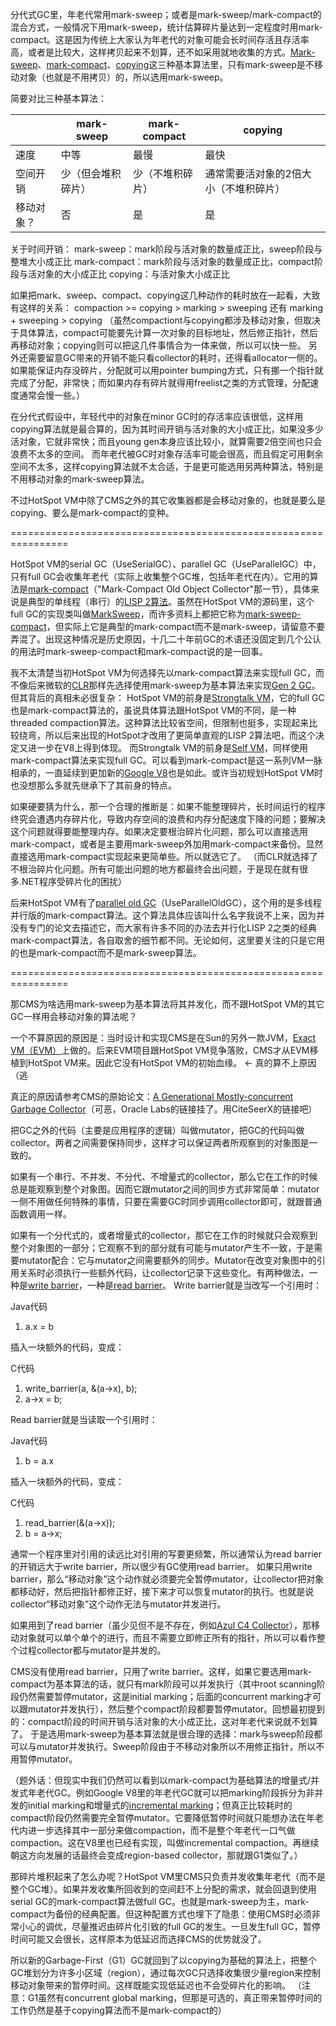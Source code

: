 分代式GC里，年老代常用mark-sweep；或者是mark-sweep/mark-compact的混合方式，一般情况下用mark-sweep，统计估算碎片量达到一定程度时用mark-compact。这是因为传统上大家认为年老代的对象可能会长时间存活且存活率高，或者是比较大，这样拷贝起来不划算，还不如采用就地收集的方式。[Mark-sweep](http://www.memorymanagement.org/glossary/m.html#mark-sweep)、[mark-compact](http://www.memorymanagement.org/glossary/m.html#mark-compact)、[copying](http://www.memorymanagement.org/glossary/c.html#copying.garbage.collection)这三种基本算法里，只有mark-sweep是不移动对象（也就是不用拷贝）的，所以选用mark-sweep。

简要对比三种基本算法：

|            | mark-sweep         | mark-compact     | copying                               |
| ---------- | ------------------ | ---------------- | ------------------------------------- |
| 速度       | 中等               | 最慢             | 最快                                  |
| 空间开销   | 少（但会堆积碎片） | 少（不堆积碎片） | 通常需要活对象的2倍大小（不堆积碎片） |
| 移动对象？ | 否                 | 是               | 是                                    |



关于时间开销：
mark-sweep：mark阶段与活对象的数量成正比，sweep阶段与整堆大小成正比
mark-compact：mark阶段与活对象的数量成正比，compact阶段与活对象的大小成正比
copying：与活对象大小成正比

如果把mark、sweep、compact、copying这几种动作的耗时放在一起看，大致有这样的关系：
compaction >= copying > marking > sweeping
还有 marking + sweeping > copying
（虽然compactiont与copying都涉及移动对象，但取决于具体算法，compact可能要先计算一次对象的目标地址，然后修正指针，然后再移动对象；copying则可以把这几件事情合为一体来做，所以可以快一些。
另外还需要留意GC带来的开销不能只看collector的耗时，还得看allocator一侧的。如果能保证内存没碎片，分配就可以用pointer bumping方式，只有挪一个指针就完成了分配，非常快；而如果内存有碎片就得用freelist之类的方式管理，分配速度通常会慢一些。）

在分代式假设中，年轻代中的对象在minor GC时的存活率应该很低，这样用copying算法就是最合算的，因为其时间开销与活对象的大小成正比，如果没多少活对象，它就非常快；而且young gen本身应该比较小，就算需要2倍空间也只会浪费不太多的空间。
而年老代被GC时对象存活率可能会很高，而且假定可用剩余空间不太多，这样copying算法就不太合适，于是更可能选用另两种算法，特别是不用移动对象的mark-sweep算法。

不过HotSpot VM中除了CMS之外的其它收集器都是会移动对象的，也就是要么是copying、要么是mark-compact的变种。

================================================================

HotSpot VM的serial GC（UseSerialGC）、parallel GC（UseParallelGC）中，只有full GC会收集年老代（实际上收集整个GC堆，包括年老代在内）。它用的算法是[mark-compact](http://www.oracle.com/technetwork/java/whitepaper-135217.html)（"Mark-Compact Old Object Collector"那一节），具体来说是典型的单线程（串行）的[LISP 2算法](http://www.memorymanagement.org/glossary/m.html#mark-compact)。虽然在HotSpot VM的源码里，这个full GC的实现类叫做[MarkSweep](http://hg.openjdk.java.net/jdk6/jdk6/hotspot/file/tip/src/share/vm/gc_implementation/shared/markSweep.hpp)，而许多资料上都把它称为[mark-sweep-compact](http://www.oracle.com/technetwork/java/javase/memorymanagement-whitepaper-150215.pdf)，但实际上它是典型的mark-compact而不是mark-sweep，请留意不要弄混了。出现这种情况是历史原因，十几二十年前GC的术语还没固定到几个公认的用法时mark-sweep-compact和mark-compact说的是一回事。

我不太清楚当初HotSpot VM为何选择先以mark-compact算法来实现full GC，而不像后来微软的[CLR](http://msdn.microsoft.com/en-us/library/8bs2ecf4.aspx)那样先选择使用mark-sweep为基本算法来实现[Gen 2 GC](http://msdn.microsoft.com/en-us/library/ee787088.aspx)。但其背后的真相未必很复杂：
HotSpot VM的前身是[Strongtalk VM](http://strongtalk.org/)，它的full GC也是mark-compact算法的，虽说具体算法跟HotSpot VM的不同，是一种threaded compaction算法。这种算法比较省空间，但限制也挺多，实现起来比较绕弯，所以后来出现的HotSpot才改用了更简单直观的LISP 2算法吧，而这个决定又进一步在V8上得到体现。
而Strongtalk VM的前身是[Self VM](http://selflanguage.org/)，同样使用mark-compact算法来实现full GC。可以看到mark-compact是这一系列VM一脉相承的，一直延续到更加新的[Google V8](https://code.google.com/p/v8/)也是如此。或许当初规划HotSpot VM时也没想那么多就先继承下了其前身的特点。

如果硬要猜为什么，那一个合理的推断是：如果不能整理碎片，长时间运行的程序终究会遭遇内存碎片化，导致内存空间的浪费和内存分配速度下降的问题；要解决这个问题就得要能整理内存。如果决定要根治碎片化问题，那么可以直接选用mark-compact，或者是主要用mark-sweep外加用mark-compact来备份。显然直接选用mark-compact实现起来更简单些。所以就选它了。
（而CLR就选择了不根治碎片化问题。所有可能出问题的地方都最终会出问题，于是现在就有很多.NET程序受碎片化的困扰）

后来HotSpot VM有了[parallel old GC](http://docs.oracle.com/javase/6/docs/technotes/guides/vm/par-compaction-6.html)（UseParallelOldGC），这个用的是多线程并行版的mark-compact算法。这个算法具体应该叫什么名字我说不上来，因为并没有专门的论文去描述它，而大家有许多不同的办法去并行化LISP 2之类的经典mark-compact算法，各自取舍的细节都不同。无论如何，这里要关注的只是它用的也是mark-compact而不是mark-sweep算法。

================================================================

那CMS为啥选用mark-sweep为基本算法将其并发化，而不跟HotSpot VM的其它GC一样用会移动对象的算法呢？

一个不算原因的原因是：当时设计和实现CMS是在Sun的另外一款JVM，[Exact VM（EVM）](http://www.cs.rit.edu/~swm/gc/smli_tr-98-67.pdf‎)上做的。后来EVM项目跟HotSpot VM竞争落败，CMS才从EVM移植到HotSpot VM来。因此它没有HotSpot VM的初始血缘。 <- 真的算不上原因（逃

真正的原因请参考CMS的原始论文：[A Generational Mostly-concurrent Garbage Collector](http://citeseerx.ist.psu.edu/viewdoc/summary?doi=10.1.1.22.8915)（可恶，Oracle Labs的链接挂了。用CiteSeerX的链接吧）

把GC之外的代码（主要是应用程序的逻辑）叫做mutator，把GC的代码叫做collector。两者之间需要保持同步，这样才可以保证两者所观察到的对象图是一致的。

如果有一个串行、不并发、不分代、不增量式的collector，那么它在工作的时候总是能观察到整个对象图。因而它跟mutator之间的同步方式非常简单：mutator一侧不用做任何特殊的事情，只要在需要GC时同步调用collector即可，就跟普通函数调用一样。

如果有一个分代式的，或者增量式的collector，那它在工作的时候就只会观察到整个对象图的一部分；它观察不到的部分就有可能与mutator产生不一致，于是需要mutator配合：它与mutator之间需要额外的同步。Mutator在改变对象图中的引用关系时必须执行一些额外代码，让collector记录下这些变化。有两种做法，一种是[write barrier](http://www.ravenbrook.com/project/mps/master/manual/html/glossary/w.html#term-write-barrier)，一种是[read barrier](http://www.ravenbrook.com/project/mps/master/manual/html/glossary/r.html#term-read-barrier)。
Write barrier就是当改写一个引用时：

Java代码

1. a.x = b


插入一块额外的代码，变成：

C代码

1. write_barrier(a, &(a->x), b);
2. a->x = b;


Read barrier就是当读取一个引用时：

Java代码

1. b = a.x


插入一块额外的代码，变成：

C代码

1. read_barrier(&(a->x));
2. b = a->x;



通常一个程序里对引用的读远比对引用的写要更频繁，所以通常认为read barrier的开销远大于write barrier，所以很少有GC使用read barrier。
如果只用write barrier，那么“移动对象”这个动作就必须要完全暂停mutator，让collector把对象都移动好，然后把指针都修正好，接下来才可以恢复mutator的执行。也就是说collector“移动对象”这个动作无法与mutator并发进行。

如果用到了read barrier（虽少见但不是不存在，例如[Azul C4 Collector](http://www.azulsystems.com/technology/c4-garbage-collector)），那移动对象就可以单个单个的进行，而且不需要立即修正所有的指针，所以可以看作整个过程collector都与mutator是并发的。

CMS没有使用read barrier，只用了write barrier。这样，如果它要选用mark-compact为基本算法的话，就只有mark阶段可以并发执行（其中root scanning阶段仍然需要暂停mutator，这是initial marking；后面的concurrent marking才可以跟mutator并发执行），然后整个compact阶段都要暂停mutator。回想最初提到的：compact阶段的时间开销与活对象的大小成正比，这对年老代来说就不划算了。
于是选用mark-sweep为基本算法就是很合理的选择：mark与sweep阶段都可以与mutator并发执行。Sweep阶段由于不移动对象所以不用修正指针，所以不用暂停mutator。

（题外话：但现实中我们仍然可以看到以mark-compact为基础算法的增量式/并发式年老代GC。例如Google V8里的年老代GC就可以把marking阶段拆分为非并发的initial marking和增量式的[incremental marking](https://code.google.com/p/v8/source/browse/trunk/src/incremental-marking.h)；但真正比较耗时的compact阶段仍然需要完全暂停mutator。它要降低暂停时间就只能想办法在年老代内进一步选择其中一部分来做compaction，而不是整个年老代一口气做compaction。这在V8里也已经有实现，叫做incremental compaction。再继续朝这方向发展的话最终会变成region-based collector，那就跟G1类似了。）

那碎片堆积起来了怎么办呢？HotSpot VM里CMS只负责并发收集年老代（而不是整个GC堆）。如果并发收集所回收到的空间赶不上分配的需求，就会回退到使用serial GC的mark-compact算法做full GC。也就是mark-sweep为主，mark-compact为备份的经典配置。但这种配置方式也埋下了隐患：使用CMS时必须非常小心的调优，尽量推迟由碎片化引致的full GC的发生。一旦发生full GC，暂停时间可能又会很长，这样原本为低延迟而选择CMS的优势就没了。

所以新的Garbage-First（G1）GC就回到了以copying为基础的算法上，把整个GC堆划分为许多小区域（region），通过每次GC只选择收集很少量region来控制移动对象带来的暂停时间。这样既能实现低延迟也不会受碎片化的影响。
（注意：G1虽然有concurrent global marking，但那是可选的，真正带来暂停时间的工作仍然是基于copying算法而不是mark-compact的）
